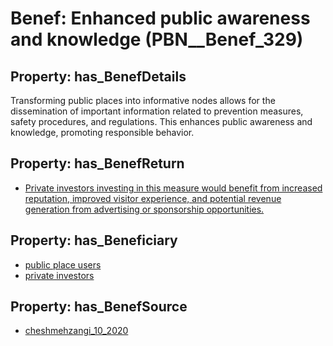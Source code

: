 # Benef: __Enhanced public awareness and knowledge__ (PBN__Benef_329)

## Property: has_BenefDetails

Transforming public places into informative nodes allows for the dissemination of important information related to prevention measures, safety procedures, and regulations. This enhances public awareness and knowledge, promoting responsible behavior.

## Property: has_BenefReturn

* [Private investors investing in this measure would benefit from increased reputation, improved visitor experience, and potential revenue generation from advertising or sponsorship opportunities.](../BenefReturn/PBN__BenefReturn_346)

## Property: has_Beneficiary

* [public place users](../Stakeholder/PBN__Stakeholder_153)
* [private investors](../Stakeholder/PBN__Stakeholder_89)

## Property: has_BenefSource

* [cheshmehzangi_10_2020](../Article/PBN__Article_63)

